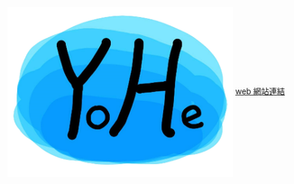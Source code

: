 
<img src='/assets/images/yohelogo.png' align='center'/>
<a href='https://yohe-tw.github.io/' align='center'>web 網站連結</a>


